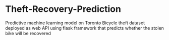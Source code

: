 # Theft-Recovery-Prediction
Predictive machine learning model on Toronto Bicycle theft dataset deployed as web API using flask framework that predicts whether the stolen bike will be recovered

